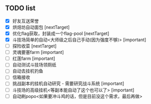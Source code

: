 ## TODO list
- [x] 好友互送荣誉
- [x] 烘焙坊自动面包 [nextTarget]
- [x] 优化flag获取，封装成一个flag-pool [nextTarget]
- [x] 斗技场简单的自动<大师级之后自己手动(因为强度不够)> [important]
- [ ] 探险收菜 [nextTarget]
- [ ] 灵魂要塞farm [important]
- [ ] 红莲farm [important]
- [ ] 自动测试斗技场领厕纸
- [ ] 自动去挂机钓鱼
- [ ] 信箱接收
- [ ] 挑战副本的挂机自动研究 - 需要研究战斗系统 [important]
- [ ] 斗技场的高级挂机<等副本能自动了这个也可以了> [important]
- [ ] 自动刷popo<如果要冲斗鸡的话，但是目前没这个需求，最后再做>
